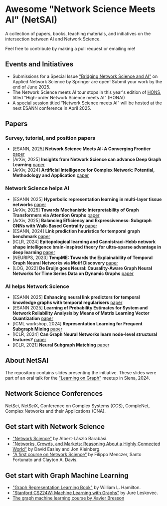 # Awesome "Network Science Meets AI" (NetSAI)
A collection of papers, books, teaching materials, and initiatives on the intersection between AI and Network Science.  

Feel free to contribute by making a pull request or emailing me!

## Events and Initiatives
- Submissions for a Special Issue ["Bridging Network Science and AI"](https://link.springer.com/collections/hafcebgfci) on Applied Network Science by Springer are open! Submit your work by the end of June 2025.
- The Network Science meets AI tour stops in this year's edition of [HONS](https://hons-web.github.io/online/), titled "High-order Network Science meets AI" (HONAI)
- A [special session](https://sites.google.com/view/esann-netsai/home) titled “Network Science meets AI” will be hosted at the next ESANN conference in April 2025.

## Papers
### Survey, tutorial, and position papers
- [ESANN, 2025] **Network Science Meets AI: A Converging Frontier** [paper](https://doi.org/10.14428/esann/2025.ES2025-28)
- [ArXiv, 2025] **Insights from Network Science can advance Deep Graph Learning** [paper](https://arxiv.org/abs/2502.01177)
- [ArXiv, 2024] **Artificial Intelligence for Complex Network: Potential, Methodology and Application** [paper](https://arxiv.org/abs/2402.16887)

### Network Science helps AI
- [ESANN 2025] **Hyperbolic representation learning in multi-layer tissue networks** [paper](https://doi.org/10.14428/esann/2025.ES2025-21)
- [ArXiv, 2025] **Towards Mechanistic Interpretability of Graph Transformers via Attention Graphs** [paper](https://www.arxiv.org/abs/2502.12352)
- [ArXiv, 2025] **Balancing Efficiency and Expressiveness: Subgraph GNNs with Walk-Based Centrality** [paper](https://arxiv.org/abs/2501.03113)
- [ESANN, 2024] **Link prediction heuristics for temporal graph benchmark** [paper](https://doi.org/10.14428/esann/2024.ES2024-141)
- [ICLR, 2024] **Epitopological learning and Cannistraci-Hebb network shape intelligence brain-inspired theory for ultra-sparse advantage in deep learning** [paper](https://openreview.net/forum?id=iayEcORsGd)
- [NEURIPS, 2023] **TempME: Towards the Explainability of Temporal Graph Neural Networks via Motif Discovery** [paper](https://openreview.net/forum?id=6OOgw4boZI)
- [LOG, 2022] **De Bruijn goes Neural: Causality-Aware Graph Neural Networks for Time Series Data on Dynamic Graphs** [paper](https://openreview.net/forum?id=Dbkqs1EhTr)

### AI helps Network Science
- [ESANN 2025] **Enhancing neural link predictors for temporal knowledge graphs with temporal regularisers** [paper](https://doi.org/10.14428/esann/2025.ES2025-87)
- [ESANN 2025] **Learning of Probability Estimates for System and Network Reliability Analysis by Means of Matrix Learning Vector Quantization** [paper](https://doi.org/10.14428/esann/2025.ES2025-67)
- [ICML workshop, 2024] **Representation Learning for Frequent Subgraph Mining** [paper](https://arxiv.org/abs/2402.14367)
- [ICLR, 2024] **Can Graph Neural Networks learn node-level structural features?** [paper](https://openreview.net/forum?id=HRxVPPdyDh)
- [ICLR, 2021] **Neural Subgraph Matching** [paper](https://openreview.net/forum?id=LMslR3CTzE)

## About NetSAI 
The repository contains slides presenting the initiative. These slides were part of an oral talk for the ["Learning on Graph"](https://sites.google.com/student.unisi.it/log24siena/home-page) meetup in Siena, 2024.

## Network Science Conferences
NetSci, NetSciX, Conference on Complex Systems (CCS), CompleNet, Complex Networks and their Applications (CNA).

## Get start with Network Science
- ["Network Science"](https://networksciencebook.com/) by Albert-László Barabási.
- ["Networks, Crowds, and Markets: Reasoning About a Highly Connected World"](https://www.cs.cornell.edu/home/kleinber/networks-book/) by David Easley and Jon Kleinberg.
- ["A first course on Network Science"](https://github.com/CambridgeUniversityPress/FirstCourseNetworkScience) by Filippo Menczer, Santo Fortunato and Clayton A. Davis.

## Get start with Graph Machine Learning
- ["Graph Representation Learning Book"](https://www.cs.mcgill.ca/~wlh/grl_book/) by William L. Hamilton.
- ["Stanford CS224W: Machine Learning with Graphs"](https://www.youtube.com/watch?v=JAB_plj2rbA&list=PLoROMvodv4rPLKxIpqhjhPgdQy7imNkDn) by Jure Leskovec.
- [The graph machine learning course by Xavier Bresson](https://github.com/xbresson/GML2023)
  
